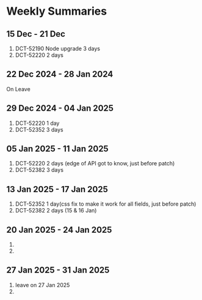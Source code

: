 # Weekly Summaries

## 15 Dec  - 21 Dec

1. DCT-52190 Node upgrade 3 days
2. DCT-52220 2 days 

## 22 Dec 2024 - 28 Jan 2024

On Leave

## 29 Dec 2024 - 04 Jan 2025

1. DCT-52220 1 day
2. DCT-52352 3 days

## 05 Jan 2025 - 11 Jan 2025 

1. DCT-52220 2 days (edge of API got to know, just before patch)
2. DCT-52382 3 days


## 13 Jan 2025 - 17 Jan 2025

1. DCT-52352 1 day(css fix to make it work for all fields, just before patch)
2. DCT-52382 2 days (15 & 16 Jan)

## 20 Jan 2025 - 24 Jan 2025

1.
2. 

## 27 Jan 2025 - 31 Jan 2025

1. leave on 27 Jan 2025
2. 